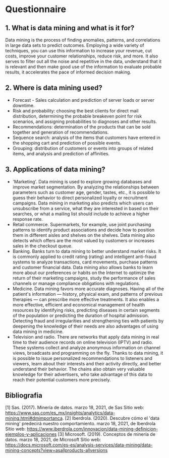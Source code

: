 # Questionnaire

## 1. What is data mining and what is it for?
Data mining is the process of finding anomalies, patterns, and correlations in large data sets to predict outcomes. Employing a wide variety of techniques, you can use this information to increase your revenue, cut costs, improve your customer relationships, reduce risk, and more.
It also serves to filter out all the noise and repetitive in the data, understand that it is relevant and then make good use of the information to evaluate probable results, it accelerates the pace of informed decision making.

## 2. Where is data mining used?
- Forecast - Sales calculation and prediction of server loads or server downtime.
- Risk and probability: choosing the best clients for direct mail distribution, determining the probable breakeven point for risk scenarios, and assigning probabilities to diagnoses and other results.
- Recommendations: determination of the products that can be sold together and generation of recommendations.
- Sequence search: analysis of the items that customers have entered in the shopping cart and prediction of possible events.
- Grouping: distribution of customers or events into groups of related items, and analysis and prediction of affinities.

## 3. Applications of data mining?
- 'Marketing'. Data mining is used to explore growing databases and improve market segmentation. By analyzing the relationships between parameters such as customer age, gender, tastes, etc., it is possible to guess their behavior to direct personalized loyalty or recruitment campaigns. Data mining in marketing also predicts which users can unsubscribe from a service, what they are interested in based on their searches, or what a mailing list should include to achieve a higher response rate.
- Retail commerce. Supermarkets, for example, use joint purchasing patterns to identify product associations and decide how to position them in different aisles and shelves on the shelves. Data mining also detects which offers are the most valued by customers or increases sales in the checkout queue.
- Banking. Banks turn to data mining to better understand market risks. It is commonly applied to credit rating (rating) and intelligent anti-fraud systems to analyze transactions, card movements, purchase patterns and customer financial data. Data mining also allows banks to learn more about our preferences or habits on the Internet to optimize the return of their marketing campaigns, study the performance of sales channels or manage compliance obligations with regulations.
- Medicine. Data mining favors more accurate diagnoses. Having all of the patient's information — history, physical exam, and patterns of previous therapies — can prescribe more effective treatments. It also enables a more effective, efficient and economical management of health resources by identifying risks, predicting diseases in certain segments of the population or predicting the duration of hospital admission. Detecting fraud and irregularities and strengthening ties with patients by deepening the knowledge of their needs are also advantages of using data mining in medicine.
- Television and radio. There are networks that apply data mining in real time to their audience records on online television (IPTV) and radio. These systems collect and analyze anonymous information on channel views, broadcasts and programming on the fly. Thanks to data mining, it is possible to issue personalized recommendations to listeners and viewers, learn about their interests and their activity directly, and better understand their behavior. The chains also obtain very valuable knowledge for their advertisers, who take advantage of this data to reach their potential customers more precisely.


## Bibliografia
[1] Sas. (2017). Minería de datos. marzo 18, 2021, de Sas Sitio web: https://www.sas.com/es_mx/insights/analytics/data-mining.html#dmimportanca.               [2] Iberdrola. (2020). Descubre cómo el 'data mining' predecirá nuestro comportamiento. marzo 18, 2021, de Iberdrola Sitio web: https://www.iberdrola.com/innovacion/data-mining-definicion-ejemplos-y-aplicaciones 
[3] Microsoft. (2019). Conceptos de minería de datos. marzo 18, 2021, de Microsoft Sitio web: https://docs.microsoft.com/es-es/analysis-services/data-mining/data-mining-concepts?view=asallproducts-allversions


